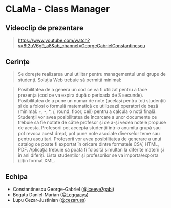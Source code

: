 # CLaMa - Class Manager

## Videoclip de prezentare
> https://www.youtube.com/watch?v=8t2uV6g9_a8&ab_channel=GeorgeGabrielConstantinescu

## Cerințe
>Se dorește realizarea unui utilitar pentru managementul unei grupe de studenți. Soluția Web trebuie să permită minimal:

>Posibilitatea de a genera un cod ce va fi utilizat pentru a face prezența (cod ce va expira după o perioada de S secunde).
>Posibilitatea de a pune un numar de note (același pentru toți studenții) și de a folosi o formulă matematică ce utilizează operatori de bază (minimal: +, -, *, /, round, floor, ceil) pentru a calcula o notă finală.
>Studenții vor avea posibilitatea de încarcare a unor documente ce trebuie să fie notate de către profesor și de a-și vedea notele propuse de acesta.
>Profesorii pot accepta studenții într-o anumita grupă sau pot revoca acest drept, pot pune note asociate diverselor teme sau pentru ascultari.
>Profesorii vor avea posibilitatea de generare a unui catalog ce poate fi exportat în oricare dintre formatele CSV, HTML, PDF.
>Aplicația trebuie să poată fi folosită simultan la diferite materii și în ani diferiți. Lista studenților și profesorilor se va importa/exporta (d)in format XML.

## Echipa
- Constantinescu George-Gabriel ([@iceeye7gabi](https://github.com/iceeye7gabi))
- Bogatu Daniel-Marian ([@Leggacys](https://github.com/Leggacys))
- Lupu Cezar-Justinian ([@cezaruss](https://github.com/cezaruss))

